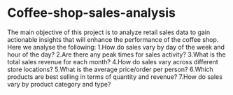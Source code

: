 # Coffee-shop-sales-analysis
The main objective of this project is to analyze retail sales data to gain actionable insights that will enhance the performance of the coffee shop.
Here we analyse the following:
1.How do sales vary by day of the week and hour of the day?
2.Are there any peak times for sales activity?
3.What is the total sales revenue for each month?
4.How do sales vary across different store locations?
5.What is the average price/order per person?
6.Which products are best selling in terms of quantity and revenue?
7.How do sales vary by product category and type?
